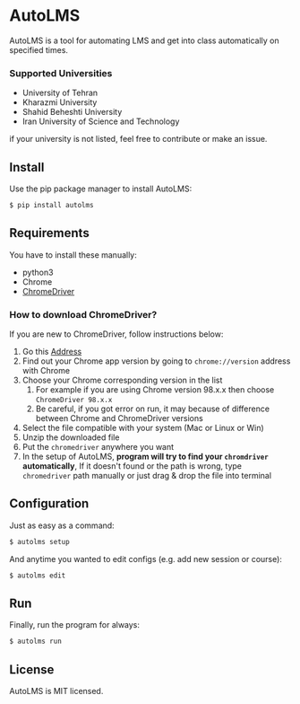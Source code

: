 # AutoLMS

AutoLMS is a tool for automating LMS and get into class automatically on specified times.

### Supported Universities

- University of Tehran
- Kharazmi University
- Shahid Beheshti University
- Iran University of Science and Technology

if your university is not listed, feel free to contribute or make an issue.

## Install

Use the pip package manager to install AutoLMS:

```sh
$ pip install autolms
```

## Requirements

You have to install these manually:

- python3
- Chrome
- [ChromeDriver](https://chromedriver.chromium.org/downloads)

### How to download ChromeDriver?

If you are new to ChromeDriver, follow instructions below:

1) Go this [Address](https://chromedriver.chromium.org/downloads)
2) Find out your Chrome app version by going to `chrome://version` address with Chrome
3) Choose your Chrome corresponding version in the list
    1) For example if you are using Chrome version 98.x.x then choose
       `ChromeDriver 98.x.x`
    2) Be careful, if you got error on run, it may because of difference between Chrome and ChromeDriver versions
4) Select the file compatible with your system (Mac or Linux or Win)
5) Unzip the downloaded file
6) Put the `chromedriver` anywhere you want
7) In the setup of AutoLMS, **program will try to find your `chromdriver` automatically**, If it doesn't found or the
   path is wrong, type `chromedriver` path manually or just drag & drop the file into terminal

## Configuration

Just as easy as a command:

```sh
$ autolms setup
```

And anytime you wanted to edit configs (e.g. add new session or course):

```sh
$ autolms edit
```

## Run

Finally, run the program for always:

```sh
$ autolms run
```

## License

AutoLMS is MIT licensed.